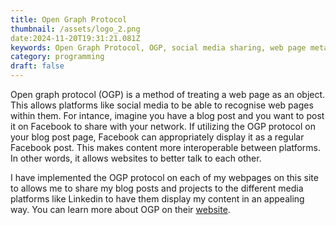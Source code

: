 ```yaml
---
title: Open Graph Protocol
thumbnail: /assets/logo_2.png
date:2024-11-20T19:31:21.081Z
keywords: Open Graph Protocol, OGP, social media sharing, web page metadata, content interoperability, Facebook sharing, LinkedIn integration, SEO best practices, enhanced sharing, metadata standards
category: programming
draft: false 
---
```


Open graph protocol (OGP) is a method of treating a web page as an object. This allows platforms like social media to be able to recognise web pages within them. For intance, imagine you have a blog post and you want to post it on Facebook to share with your network. If utilizing the OGP protocol on your blog post page, Facebook can appropriately display it as a regular Facebook post. This makes content more interoperable between platforms. In other words, it allows websites to better talk to each other.

I have implemented the OGP protocol on each of my webpages on this site to allows me to share my blog posts and projects to the different media platforms like Linkedin to have them display my content in an appealing way. You can learn more about OGP on their [website](https://ogp.me/).
